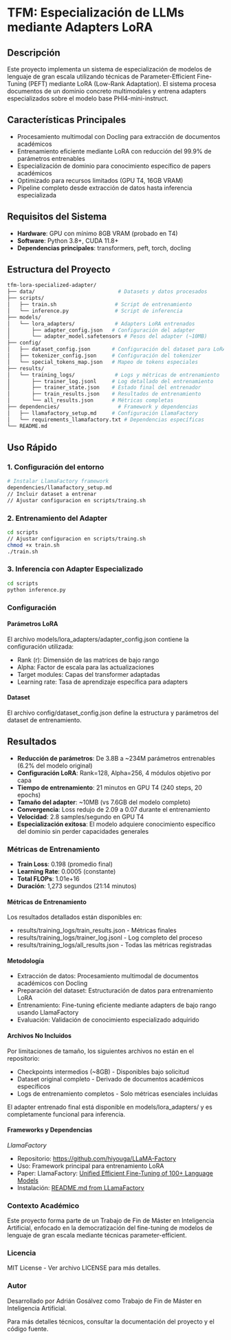 # TFM: Especialización de LLMs mediante Adapters LoRA

## Descripción

Este proyecto implementa un sistema de especialización de modelos de lenguaje de gran escala utilizando técnicas de Parameter-Efficient Fine-Tuning (PEFT) mediante LoRA (Low-Rank Adaptation). El sistema procesa documentos de un dominio concreto multimodales y entrena adapters especializados sobre el modelo base PHI4-mini-instruct.

## Características Principales

- Procesamiento multimodal con Docling para extracción de documentos académicos
- Entrenamiento eficiente mediante LoRA con reducción del 99.9% de parámetros entrenables
- Especialización de dominio para conocimiento específico de papers académicos
- Optimizado para recursos limitados (GPU T4, 16GB VRAM)
- Pipeline completo desde extracción de datos hasta inferencia especializada

## Requisitos del Sistema

- **Hardware**: GPU con mínimo 8GB VRAM (probado en T4)
- **Software**: Python 3.8+, CUDA 11.8+
- **Dependencias principales**: transformers, peft, torch, docling

## Estructura del Proyecto
```bash
tfm-lora-specialized-adapter/
├── data/                           # Datasets y datos procesados
├── scripts/
│   ├── train.sh                   # Script de entrenamiento
│   └── inference.py               # Script de inferencia
├── models/
│   └── lora_adapters/             # Adapters LoRA entrenados
│       ├── adapter_config.json   # Configuración del adapter
│       └── adapter_model.safetensors # Pesos del adapter (~10MB)
├── config/
│   ├── dataset_config.json       # Configuración del dataset para LoRA
│   ├── tokenizer_config.json     # Configuración del tokenizer
│   └── special_tokens_map.json   # Mapeo de tokens especiales
├── results/
│   └── training_logs/             # Logs y métricas de entrenamiento
│       ├── trainer_log.jsonl     # Log detallado del entrenamiento
│       ├── trainer_state.json    # Estado final del entrenador
│       ├── train_results.json    # Resultados de entrenamiento
│       └── all_results.json      # Métricas completas
├── dependencies/                   # Framework y dependencias
│   ├── llamafactory_setup.md     # Configuración LlamaFactory
│   └── requirements_llamafactory.txt # Dependencias específicas
└── README.md
```
## Uso Rápido

### 1. Configuración del entorno

```bash
# Instalar LlamaFactory framework
dependencies/llamafactory_setup.md
// Incluir dataset a entrenar
// Ajustar configuracion en scripts/traing.sh
```

### 2. Entrenamiento del Adapter

```bash
cd scripts
// Ajustar configuracion en scripts/traing.sh
chmod +x train.sh
./train.sh
```

### 3. Inferencia con Adapter Especializado

```bash
cd scripts
python inference.py
```
### Configuración
#### Parámetros LoRA
El archivo models/lora_adapters/adapter_config.json contiene la configuración utilizada:

- Rank (r): Dimensión de las matrices de bajo rango
- Alpha: Factor de escala para las actualizaciones
- Target modules: Capas del transformer adaptadas
- Learning rate: Tasa de aprendizaje específica para adapters

#### Dataset
El archivo config/dataset_config.json define la estructura y parámetros del dataset de entrenamiento.

## Resultados
- **Reducción de parámetros**: De 3.8B a ~234M parámetros entrenables (6.2% del modelo original)
- **Configuración LoRA**: Rank=128, Alpha=256, 4 módulos objetivo por capa
- **Tiempo de entrenamiento**: 21 minutos en GPU T4 (240 steps, 20 epochs)
- **Tamaño del adapter**: ~10MB (vs 7.6GB del modelo completo)
- **Convergencia**: Loss redujo de 2.09 a 0.07 durante el entrenamiento
- **Velocidad**: 2.8 samples/segundo en GPU T4
- **Especialización exitosa**: El modelo adquiere conocimiento específico del dominio sin perder capacidades generales

### Métricas de Entrenamiento
- **Train Loss**: 0.198 (promedio final)
- **Learning Rate**: 0.0005 (constante)
- **Total FLOPs**: 1.01e+16
- **Duración**: 1,273 segundos (21:14 minutos)

#### Métricas de Entrenamiento
Los resultados detallados están disponibles en:

- results/training_logs/train_results.json - Métricas finales
- results/training_logs/trainer_log.jsonl - Log completo del proceso
- results/training_logs/all_results.json - Todas las métricas registradas

#### Metodología

- Extracción de datos: Procesamiento multimodal de documentos académicos con Docling
- Preparación del dataset: Estructuración de datos para entrenamiento LoRA
- Entrenamiento: Fine-tuning eficiente mediante adapters de bajo rango usando LlamaFactory
- Evaluación: Validación de conocimiento especializado adquirido

#### Archivos No Incluidos
Por limitaciones de tamaño, los siguientes archivos no están en el repositorio:

- Checkpoints intermedios (~8GB) - Disponibles bajo solicitud
- Dataset original completo - Derivado de documentos académicos específicos
- Logs de entrenamiento completos - Solo métricas esenciales incluidas

El adapter entrenado final está disponible en models/lora_adapters/ y es completamente funcional para inferencia.

#### Frameworks y Dependencias
*LlamaFactory*

- Repositorio: https://github.com/hiyouga/LLaMA-Factory
- Uso: Framework principal para entrenamiento LoRA
- Paper: LlamaFactory: [Unified Efficient Fine-Tuning of 100+ Language Models](https://doi.org/10.48550/arXiv.2403.13372)
- Instalación: [README.md from LLamaFactory](https://github.com/hiyouga/LLaMA-Factory/blob/main/README.md)

### Contexto Académico
Este proyecto forma parte de un Trabajo de Fin de Máster en Inteligencia Artificial, enfocado en la democratización del fine-tuning de modelos de lenguaje de gran escala mediante técnicas parameter-efficient.
### Licencia
MIT License - Ver archivo LICENSE para más detalles.
### Autor
Desarrollado por Adrián Gosálvez como Trabajo de Fin de Máster en Inteligencia Artificial.

Para más detalles técnicos, consultar la documentación del proyecto y el código fuente.
